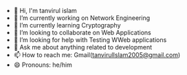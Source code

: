 - 👋 Hi, I'm tanvirul islam
- 🔭 I’m currently working on Network Engineering
- 🌱 I’m currently learning Cryptography 
- 👯 I’m looking to collaborate on Web Applications 
- 🤔 I’m looking for help with Testing WWeb applications 
- 💬 Ask me about anything related to development
- 📫 How to reach me: Gmail(tanvirulIslam2005@gmail.com)
- 😄 Pronouns: he/him

<!--
**SmokeyTanvir/SmokeyTanvir** is a ✨ _special_ ✨ repository because its `README.md` (this file) appears on your GitHub profile.

Here are some ideas to get you started:
-->
